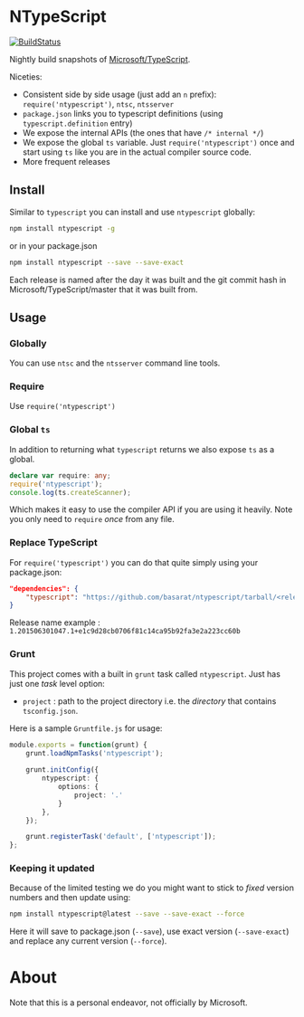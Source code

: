 # NTypeScript

[![BuildStatus](https://travis-ci.org/TypeStrong/ntypescript.svg)](https://travis-ci.org/TypeStrong/ntypescript)

Nightly build snapshots of [Microsoft/TypeScript](https://github.com/Microsoft/TypeScript).

Niceties:

* Consistent side by side usage (just add an `n` prefix): `require('ntypescript')`, `ntsc`, `ntsserver`
* `package.json` links you to typescript definitions (using `typescript.definition` entry)
* We expose the internal APIs (the ones that have `/* internal */`)
* We expose the global `ts` variable. Just `require('ntypescript')` once and start using `ts` like you are in the actual compiler source code.
* More frequent releases

## Install
Similar to `typescript` you can install and use `ntypescript` globally:

``` sh
npm install ntypescript -g
```

or in your package.json

```sh
npm install ntypescript --save --save-exact
```

Each release is named after the day it was built and the git commit hash in Microsoft/TypeScript/master that it was built from.

## Usage

### Globally
You can use `ntsc` and the `ntsserver` command line tools.

### Require
Use `require('ntypescript')`

### Global `ts`
In addition to returning what `typescript` returns we also expose `ts` as a global.

```ts
declare var require: any;
require('ntypescript');
console.log(ts.createScanner);
```
Which makes it easy to use the compiler API if you are using it heavily. Note you only need to `require` *once* from any file.

### Replace TypeScript
For `require('typescript')` you can do that quite simply using your package.json: 

```json
"dependencies": {
    "typescript": "https://github.com/basarat/ntypescript/tarball/<release name>"
}
```
Release name example : `1.201506301047.1+e1c9d28cb0706f81c14ca95b92fa3e2a223cc60b`

### Grunt
This project comes with a built in `grunt` task called `ntypescript`. Just has just one *task* level option: 

* `project` : path to the project directory i.e. the *directory* that contains `tsconfig.json`.

Here is a sample `Gruntfile.js` for usage:

```ts
module.exports = function(grunt) {    
    grunt.loadNpmTasks('ntypescript');
    
    grunt.initConfig({
        ntypescript: {
            options: {
                project: '.'
            }
        },
    });

    grunt.registerTask('default', ['ntypescript']);
};
```
### Keeping it updated
Because of the limited testing we do you might want to stick to *fixed* version numbers and then update using: 

```bash
npm install ntypescript@latest --save --save-exact --force
```
Here it will save to package.json (`--save`), use exact version (`--save-exact`) and replace any current version (`--force`).

# About
Note that this is a personal endeavor, not officially by Microsoft.
